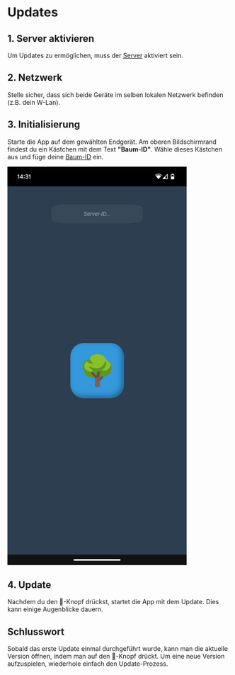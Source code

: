 # Updates

## 1. Server aktivieren
Um Updates zu ermöglichen, muss der [Server](https://github.com/c-smo/TalkTree-Edit/blob/main/TalkTree_Edit/Anleitungen/Einstellungen/Baum-ID.md) aktiviert sein.

## 2. Netzwerk
Stelle sicher, dass sich beide Geräte im selben lokalen Netzwerk befinden (z.B. dein W-Lan).

## 3. Initialisierung
Starte die App auf dem gewählten Endgerät. Am oberen Bildschirmrand findest du ein Kästchen mit dem Text **"Baum-ID"**. Wähle dieses Kästchen aus und füge deine [Baum-ID](https://github.com/c-smo/TalkTree-Edit/blob/main/TalkTree_Edit/Anleitungen/Einstellungen/Baum-ID.md) ein.

   <img src="./preview_update.png" alt="preview" width="405" height="900">

## 4. Update
Nachdem du den 🌳-Knopf drückst, startet die App mit dem Update. Dies kann einige Augenblicke dauern.

## Schlusswort
Sobald das erste Update einmal durchgeführt wurde, kann man die aktuelle Version öffnen, indem man auf den 🌳-Knopf drückt. Um eine neue Version aufzuspielen, wiederhole einfach den Update-Prozess.